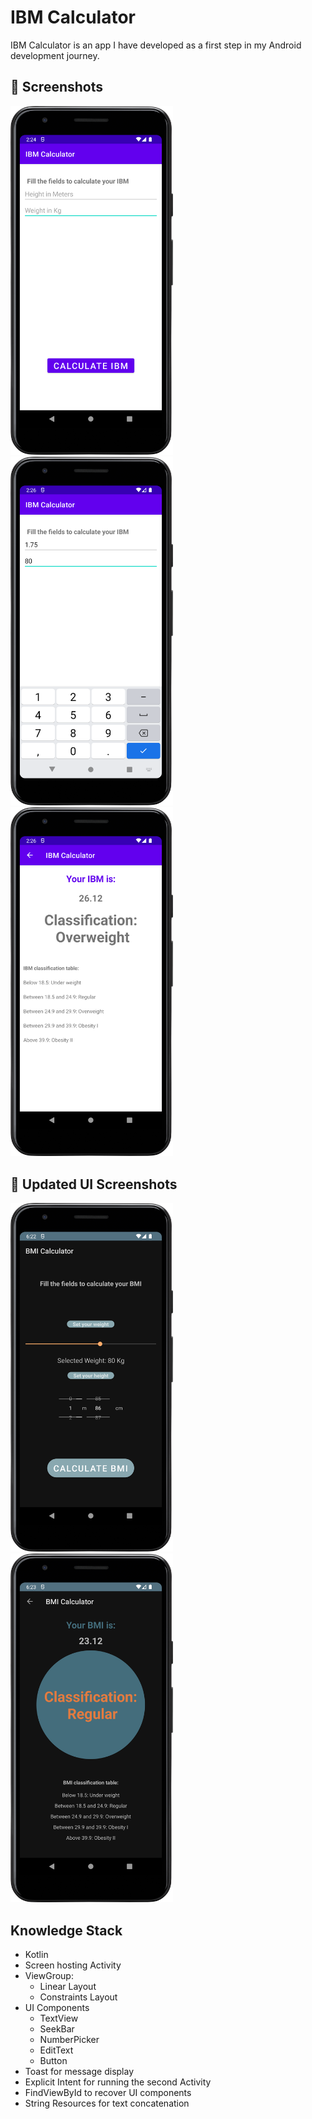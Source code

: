 # IBM Calculator
IBM Calculator is an app I have developed as a first step in my Android development journey.



## :camera_flash: Screenshots
<!-- You can add more screenshots here if you like -->
<img src="/results/Screenshot_mainScreen1.png" width="260">&emsp; <img src="/results/Screenshot_mainScreen2.png" width="260">&emsp; <img src="/results/Screenshot_resultScreen.png" width="260">

## :camera_flash: Updated UI Screenshots
<img src="/results/Screenshot_mainScreenUpdated.png" width="260">&emsp; <img src="/results/Screenshot_resultScreenUpdated.png" width="260">

## Knowledge Stack
* Kotlin
* Screen hosting Activity
* ViewGroup:
  * Linear Layout
  * Constraints Layout
* UI Components
  * TextView
  * SeekBar
  * NumberPicker
  * EditText
  * Button
* Toast for message display
* Explicit Intent for running the second Activity
* FindViewById to recover UI components
* String Resources for text concatenation
